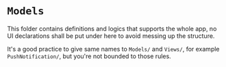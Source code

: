 #  `Models`

This folder contains definitions and logics that supports the whole app,
no UI declarations shall be put under here to avoid messing up the structure.

It's a good practice to give same names to `Models/` and `Views/`, for example `PushNotification/`,
but you're not bounded to those rules.
